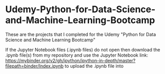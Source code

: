 # Udemy-Python-for-Data-Science-and-Machine-Learning-Bootcamp
These are the projects that I completed for the Udemy "Python for Data Science and Machine Learning Bootcamp"

If the Jupyter Notebook files (.ipynb files) do not open then download the .ipynb file(s) from my repository and use the Jupyter Notebook link: https://mybinder.org/v2/gh/ipython/ipython-in-depth/master?filepath=binder/Index.ipynb to upload the .ipynb file into
